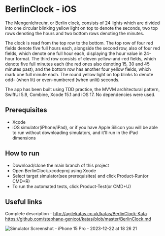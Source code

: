 # BerlinClock - iOS

The Mengenlehreuhr, or Berlin clock, consists of 24 lights which are divided into one circular blinking yellow light on top to denote the seconds, two top rows denoting the hours and two bottom rows denoting the minutes.

The clock is read from the top row to the bottom. The top row of four red fields denote five full hours each, alongside the second row, also of four red fields, which denote one full hour each, displaying the hour value in 24-hour format. The third row consists of eleven yellow-and-red fields, which denote five full minutes each (the red ones also denoting 15, 30 and 45 minutes past), and the bottom row has another four yellow fields, which mark one full minute each. The round yellow light on top blinks to denote odd- (when lit) or even-numbered (when unlit) seconds.

The app has been built using TDD practice, the MVVM architectural pattern, SwiftUI 5.9, Combine, Xcode 15.1 and iOS 17. No dependencies were used.

## Prerequisites

- Xcode
- iOS simulator(iPhone/iPad), or if you have Apple Silicon you will be able to run without downloading simulators, and it'll run in the iPad dimensions

## How to run

- Download/clone the main branch of this project
- Open BerlinClock.xcodeproj using Xcode
- Select target simulator(see prerequisites) and click Product-Run(or CMD+R)
- To run the automated tests, click Product-Test(or CMD+U)

## Useful links

Complete description - http://agilekatas.co.uk/katas/BerlinClock-Kata
https://github.com/stephane-genicot/katas/blob/master/BerlinClock.md

![Simulator Screenshot - iPhone 15 Pro - 2023-12-22 at 18 26 21](https://github.com/2024-DEV2-001/BerlinClock/assets/154593116/60c3c172-03d6-40d3-8ecf-48b7e60441f4)
